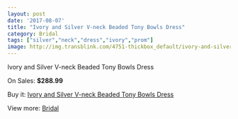 ```yaml
---
layout: post
date: '2017-08-07'
title: "Ivory and Silver V-neck Beaded Tony Bowls Dress"
category: Bridal
tags: ["silver","neck","dress","ivory","prom"]
image: http://img.transblink.com/4751-thickbox_default/ivory-and-silver-v-neck-beaded-tony-bowls-dress.jpg
---
```

Ivory and Silver V-neck Beaded Tony Bowls Dress

On Sales: **$288.99**
<a href="https://www.transblink.com/en/bridal/1482-ivory-and-silver-v-neck-beaded-tony-bowls-dress.html"><amp-img layout="responsive" width="600" height="600" src="//img.transblink.com/4751-thickbox_default/ivory-and-silver-v-neck-beaded-tony-bowls-dress.jpg" alt="Ivory and Silver V-neck Beaded Tony Bowls Dress 0" /></a>
<a href="https://www.transblink.com/en/bridal/1482-ivory-and-silver-v-neck-beaded-tony-bowls-dress.html"><amp-img layout="responsive" width="600" height="600" src="//img.transblink.com/4753-thickbox_default/ivory-and-silver-v-neck-beaded-tony-bowls-dress.jpg" alt="Ivory and Silver V-neck Beaded Tony Bowls Dress 1" /></a>
<a href="https://www.transblink.com/en/bridal/1482-ivory-and-silver-v-neck-beaded-tony-bowls-dress.html"><amp-img layout="responsive" width="600" height="600" src="//img.transblink.com/4752-thickbox_default/ivory-and-silver-v-neck-beaded-tony-bowls-dress.jpg" alt="Ivory and Silver V-neck Beaded Tony Bowls Dress 2" /></a>

Buy it: [Ivory and Silver V-neck Beaded Tony Bowls Dress](https://www.transblink.com/en/bridal/1482-ivory-and-silver-v-neck-beaded-tony-bowls-dress.html "Ivory and Silver V-neck Beaded Tony Bowls Dress")

View more: [Bridal](https://www.transblink.com/en/3-bridal "Bridal")